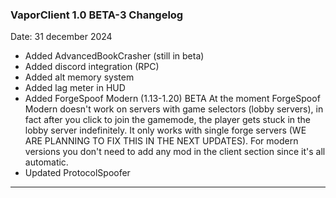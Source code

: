 ### **VaporClient 1.0 BETA-3 Changelog**

Date: 31 december 2024

- Added AdvancedBookCrasher (still in beta)
- Added discord integration (RPC)
- Added alt memory system
- Added lag meter in HUD
- Added ForgeSpoof Modern (1.13-1.20) BETA
  At the moment ForgeSpoof Modern doesn't work on servers with game selectors (lobby servers),
  in fact after you click to join the gamemode, the player gets stuck in the lobby server indefinitely.
  It only works with single forge servers (WE ARE PLANNING TO FIX THIS IN THE NEXT UPDATES).
  For modern versions you don't need to add any mod in the client section since it's all automatic.
- Updated ProtocolSpoofer
---
